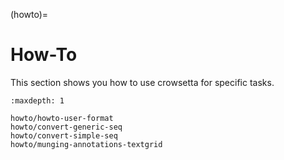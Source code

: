(howto)=

# **How-To**

This section shows you how to use crowsetta for specific tasks.

```{toctree}
:maxdepth: 1

howto/howto-user-format
howto/convert-generic-seq
howto/convert-simple-seq
howto/munging-annotations-textgrid
```
